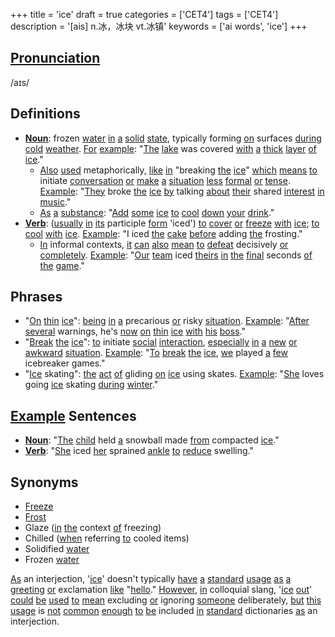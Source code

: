 +++
title = 'ice'
draft = true
categories = ['CET4']
tags = ['CET4']
description = '[ais] n.冰，冰块 vt.冰镇'
keywords = ['ai words', 'ice']
+++

## [Pronunciation](/post/pronunciation/)
/aɪs/

## Definitions
- **[Noun](/post/noun/)**: frozen [water](/post/water/) [in](/post/in/) [a](/post/a/) [solid](/post/solid/) [state](/post/state/), typically forming [on](/post/on/) surfaces [during](/post/during/) [cold](/post/cold/) [weather](/post/weather/). [For](/post/for/) [example](/post/example/): "[The](/post/the/) [lake](/post/lake/) was covered [with](/post/with/) [a](/post/a/) [thick](/post/thick/) [layer](/post/layer/) [of](/post/of/) [ice](/post/ice/)."
  - [Also](/post/also/) [used](/post/used/) metaphorically, [like](/post/like/) [in](/post/in/) "breaking [the](/post/the/) [ice](/post/ice/)" [which](/post/which/) [means](/post/means/) [to](/post/to/) initiate [conversation](/post/conversation/) [or](/post/or/) [make](/post/make/) [a](/post/a/) [situation](/post/situation/) [less](/post/less/) [formal](/post/formal/) [or](/post/or/) [tense](/post/tense/). [Example](/post/example/): "[They](/post/they/) broke [the](/post/the/) [ice](/post/ice/) [by](/post/by/) talking [about](/post/about/) [their](/post/their/) shared [interest](/post/interest/) [in](/post/in/) [music](/post/music/)."
  - [As](/post/as/) [a](/post/a/) [substance](/post/substance/): "[Add](/post/add/) [some](/post/some/) [ice](/post/ice/) [to](/post/to/) [cool](/post/cool/) [down](/post/down/) [your](/post/your/) [drink](/post/drink/)."
- **[Verb](/post/verb/)**: ([usually](/post/usually/) [in](/post/in/) [its](/post/its/) participle [form](/post/form/) 'iced') [to](/post/to/) [cover](/post/cover/) [or](/post/or/) [freeze](/post/freeze/) [with](/post/with/) [ice](/post/ice/); [to](/post/to/) [cool](/post/cool/) [with](/post/with/) [ice](/post/ice/). [Example](/post/example/): "I iced [the](/post/the/) [cake](/post/cake/) [before](/post/before/) adding [the](/post/the/) frosting."
  - [In](/post/in/) informal contexts, [it](/post/it/) [can](/post/can/) [also](/post/also/) [mean](/post/mean/) [to](/post/to/) [defeat](/post/defeat/) decisively [or](/post/or/) [completely](/post/completely/). [Example](/post/example/): "[Our](/post/our/) [team](/post/team/) iced [theirs](/post/theirs/) [in](/post/in/) [the](/post/the/) [final](/post/final/) seconds [of](/post/of/) [the](/post/the/) [game](/post/game/)."
  
## Phrases
- "[On](/post/on/) [thin](/post/thin/) [ice](/post/ice/)": [being](/post/being/) [in](/post/in/) [a](/post/a/) precarious [or](/post/or/) risky [situation](/post/situation/). [Example](/post/example/): "[After](/post/after/) [several](/post/several/) warnings, he's [now](/post/now/) [on](/post/on/) [thin](/post/thin/) [ice](/post/ice/) [with](/post/with/) [his](/post/his/) [boss](/post/boss/)."
- "[Break](/post/break/) [the](/post/the/) [ice](/post/ice/)": [to](/post/to/) initiate [social](/post/social/) [interaction](/post/interaction/), [especially](/post/especially/) [in](/post/in/) [a](/post/a/) [new](/post/new/) [or](/post/or/) [awkward](/post/awkward/) [situation](/post/situation/). [Example](/post/example/): "[To](/post/to/) [break](/post/break/) [the](/post/the/) [ice](/post/ice/), [we](/post/we/) played [a](/post/a/) [few](/post/few/) icebreaker games."
- "[Ice](/post/ice/) skating": [the](/post/the/) [act](/post/act/) [of](/post/of/) gliding [on](/post/on/) [ice](/post/ice/) using skates. [Example](/post/example/): "[She](/post/she/) loves going [ice](/post/ice/) skating [during](/post/during/) [winter](/post/winter/)."

## [Example](/post/example/) Sentences
- **[Noun](/post/noun/)**: "[The](/post/the/) [child](/post/child/) held [a](/post/a/) snowball made [from](/post/from/) compacted [ice](/post/ice/)."
- **[Verb](/post/verb/)**: "[She](/post/she/) iced [her](/post/her/) sprained [ankle](/post/ankle/) [to](/post/to/) [reduce](/post/reduce/) swelling."

## Synonyms
- [Freeze](/post/freeze/)
- [Frost](/post/frost/)
- Glaze ([in](/post/in/) [the](/post/the/) context [of](/post/of/) freezing)
- Chilled ([when](/post/when/) referring [to](/post/to/) cooled items)
- Solidified [water](/post/water/)
- Frozen [water](/post/water/)

[As](/post/as/) an interjection, '[ice](/post/ice/)' doesn't typically [have](/post/have/) [a](/post/a/) [standard](/post/standard/) [usage](/post/usage/) [as](/post/as/) [a](/post/a/) [greeting](/post/greeting/) [or](/post/or/) exclamation [like](/post/like/) "[hello](/post/hello/)." [However](/post/however/), [in](/post/in/) colloquial slang, '[ice](/post/ice/) [out](/post/out/)' [could](/post/could/) [be](/post/be/) [used](/post/used/) [to](/post/to/) [mean](/post/mean/) excluding [or](/post/or/) ignoring [someone](/post/someone/) deliberately, [but](/post/but/) [this](/post/this/) [usage](/post/usage/) is [not](/post/not/) [common](/post/common/) [enough](/post/enough/) [to](/post/to/) [be](/post/be/) included [in](/post/in/) [standard](/post/standard/) dictionaries [as](/post/as/) an interjection.
